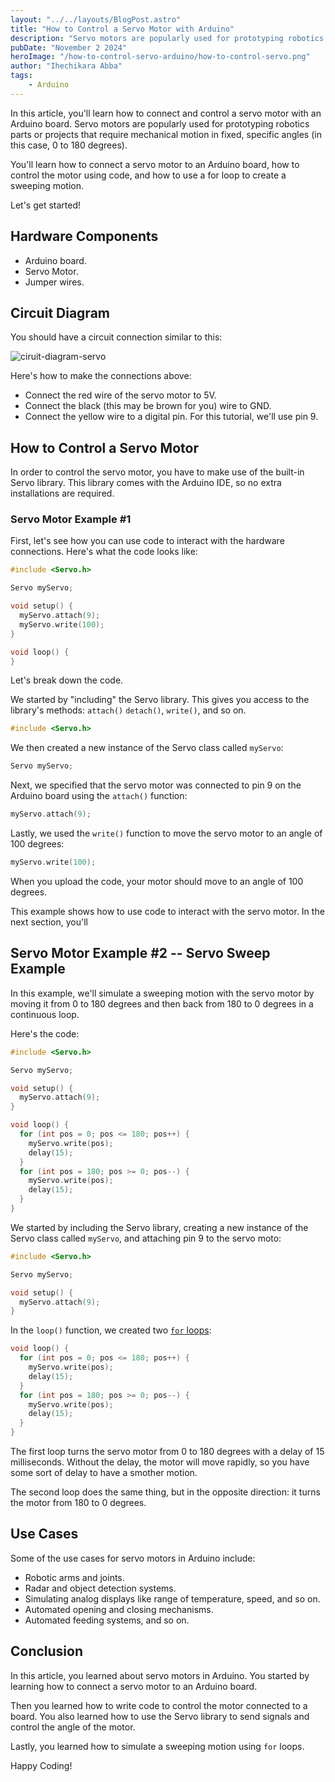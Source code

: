 ```yaml
---
layout: "../../layouts/BlogPost.astro"
title: "How to Control a Servo Motor with Arduino"
description: "Servo motors are popularly used for prototyping robotics parts or projects that require mechanical motion in fixed, specific angles. In this article, you'll learn how to connect a servo motor to an Arduino board, write code to control the motor, and use a for loop to create a sweeping motion with it"
pubDate: "November 2 2024"
heroImage: "/how-to-control-servo-arduino/how-to-control-servo.png"
author: "Ihechikara Abba"
tags:
    - Arduino
---
```


In this article, you'll learn how to connect and control a servo motor with an Arduino board. Servo motors are popularly used for prototyping robotics parts or projects that require mechanical motion in fixed, specific angles (in this case, 0 to 180 degrees).

You'll learn how to connect a servo motor to an Arduino board, how to control the motor using code, and how to use a for loop to create a sweeping motion. 

Let's get started!

## Hardware Components

- Arduino board.
- Servo Motor.
- Jumper wires.

## Circuit Diagram

You should have a circuit connection similar to this:

![ciruit-diagram-servo](/how-to-control-servo-arduino/ciruit-diagram-servo.png)

Here's how to make the connections above:

- Connect the red wire of the servo motor to 5V.
- Connect the black (this may be brown for you) wire to GND.
- Connect the yellow wire to a digital pin. For this tutorial, we'll use pin 9.

## How to Control a Servo Motor

In order to control the servo motor, you have to make use of the built-in Servo library. This library comes with the Arduino IDE, so no extra installations are required.

### Servo Motor Example #1

First, let's see how you can use code to interact with the hardware connections. Here's what the code looks like:

```cpp
#include <Servo.h>  

Servo myServo;  

void setup() {
  myServo.attach(9);  
  myServo.write(100);
}

void loop() {
}
```

Let's break down the code.

We started by "including" the Servo library. This gives you access to the library's methods: `attach()` `detach()`, `write()`, and so on.

```cpp
#include <Servo.h> 
```

We then created a new instance of the Servo class called `myServo`:

 ```cpp
 Servo myServo; 
 ```

Next, we specified that the servo motor was connected to pin 9 on the Arduino board using the `attach()` function:

```cpp 
myServo.attach(9);
```

Lastly, we used the `write()` function to move the servo motor to an angle of 100 degrees:

```cpp
myServo.write(100);
```

When you upload the code, your motor should move to an angle of 100 degrees.

This example shows how to use code to interact with the servo motor. In the next section, you'll 

## Servo Motor Example #2 -- Servo Sweep Example

In this example, we'll simulate a sweeping motion with the servo motor by moving it from 0 to 180 degrees and then back from 180 to 0 degrees in a continuous loop.

Here's the code:

```cpp
#include <Servo.h>  

Servo myServo;  

void setup() {
  myServo.attach(9);  
}

void loop() {
  for (int pos = 0; pos <= 180; pos++) {  
    myServo.write(pos);  
    delay(15);  
  }
  for (int pos = 180; pos >= 0; pos--) {  
    myServo.write(pos);
    delay(15);
  }
}
```

We started by including the Servo library, creating a new instance of the Servo class called `myServo`, and attaching pin 9 to the servo moto:

```cpp  
#include <Servo.h>  

Servo myServo;  

void setup() {
  myServo.attach(9);  
}
```

In the `loop()` function, we created two [`for` loops](https://ihechikara.com/posts/how-to-use-loops-in-arduino/):

```cpp
void loop() {
  for (int pos = 0; pos <= 180; pos++) {  
    myServo.write(pos);  
    delay(15);  
  }
  for (int pos = 180; pos >= 0; pos--) {  
    myServo.write(pos);
    delay(15);
  }
}
```

The first loop turns the servo motor from 0 to 180 degrees with a delay of 15 milliseconds. Without the delay, the motor will move rapidly, so you have some sort of delay to have a smother motion.

The second loop does the same thing, but in the opposite direction: it turns the motor from 180 to 0 degrees. 

## Use Cases

Some of the use cases for servo motors in Arduino include:

- Robotic arms and joints.
- Radar and object detection systems.
- Simulating analog displays like range of temperature, speed, and so on.
- Automated opening and closing mechanisms.
- Automated feeding systems, and so on.

## Conclusion

In this article, you learned about servo motors in Arduino. You started by learning how to connect a servo motor to an Arduino board.

Then you learned how to write code to control the motor connected to a board. You also learned how to use the Servo library to send signals and control the angle of the motor.

Lastly, you learned how to simulate a sweeping motion using `for` loops.

Happy Coding!